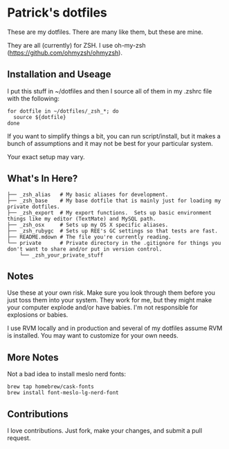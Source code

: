 # Patrick's dotfiles

These are my dotfiles.  There are many like them, but these are mine.

They are all (currently) for ZSH.  I use oh-my-zsh (https://github.com/ohmyzsh/ohmyzsh).

## Installation and Useage

I put this stuff in ~/dotfiles and then I source all of them in my .zshrc file with the following:

    for dotfile in ~/dotfiles/_zsh_*; do
      source ${dotfile}
    done

If you want to simplify things a bit, you can run script/install, but it makes a bunch of assumptions and it may not be best for your particular system.

Your exact setup may vary.

## What's In Here?

    ├── _zsh_alias   # My basic aliases for development.
    ├── _zsh_base    # My base dotfile that is mainly just for loading my private dotfiles.
    ├── _zsh_export  # My export functions.  Sets up basic environment things like my editor (TextMate) and MySQL path.
    ├── _zsh_osx     # Sets up my OS X specific aliases.
    ├── _zsh_rubygc  # Sets up REE's GC settings so that tests are fast.
    ├── README.mdown # The file you're currently reading.
    └── private      # Private directory in the .gitignore for things you don't want to share and/or put in version control.
        └── _zsh_your_private_stuff

## Notes

Use these at your own risk.  Make sure you look through them before you just toss them into your system.  They work for me, but they might make your computer explode and/or have babies.  I'm not responsible for explosions or babies.

I use RVM locally and in production and several of my dotfiles assume RVM is installed.  You may want to customize for your own needs.

## More Notes

Not a bad idea to install meslo nerd fonts:

    brew tap homebrew/cask-fonts
    brew install font-meslo-lg-nerd-font

## Contributions

I love contributions.  Just fork, make your changes, and submit a pull request.
